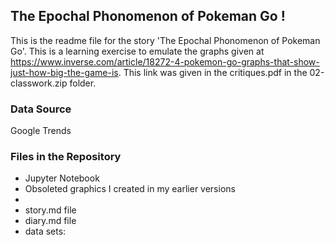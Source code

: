 ## The Epochal Phonomenon of Pokeman Go ! ##

This is the readme file for the story 'The Epochal Phonomenon of Pokeman Go'. This is a learning exercise to emulate the graphs given at https://www.inverse.com/article/18272-4-pokemon-go-graphs-that-show-just-how-big-the-game-is. This link was given in the critiques.pdf in the 02-classwork.zip folder.

### Data Source ###

Google Trends

### Files in the Repository ###

* Jupyter Notebook
* Obsoleted graphics I created in my earlier versions
*
* story.md file
* diary.md file
* data sets: 
